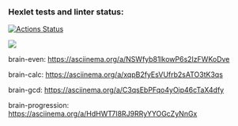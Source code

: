 ### Hexlet tests and linter status:
[![Actions Status](https://github.com/presimos/frontend-project-44/actions/workflows/hexlet-check.yml/badge.svg)](https://github.com/presimos/frontend-project-44/actions)

<a href="https://codeclimate.com/github/presimos/frontend-project-44/maintainability"><img src="https://api.codeclimate.com/v1/badges/07612a5ad323d9699c71/maintainability" /></a>

brain-even: https://asciinema.org/a/NSWfyb81lkowP6s2IzFWKoDve

brain-calc: https://asciinema.org/a/xqpB2fyEsVUfrb2sATO3tK3qs

brain-gcd: https://asciinema.org/a/C3qsEbPFqo4yOip46cTaX4dfy

brain-progression: https://asciinema.org/a/HdHWT7I8RJ9RRyYYOGcZyNnGx